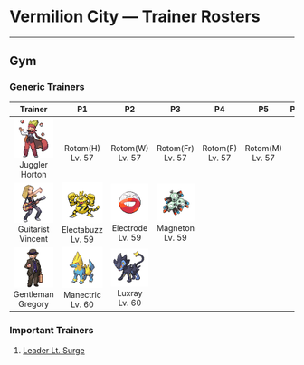 # Vermilion City — Trainer Rosters

---

## Gym


### Generic Trainers

| Trainer | P1 | P2 | P3 | P4 | P5 | P6 |
|:-------:|:--:|:--:|:--:|:--:|:--:|:--:|
| ![Juggler Horton](../../assets/trainers/juggler.png "Juggler Horton")<br>Juggler Horton | <br>Rotom(H)<br>Lv. 57 | <br>Rotom(W)<br>Lv. 57 | <br>Rotom(Fr)<br>Lv. 57 | <br>Rotom(F)<br>Lv. 57 | <br>Rotom(M)<br>Lv. 57 |
| ![Guitarist Vincent](../../assets/trainers/guitarist.png "Guitarist Vincent")<br>Guitarist Vincent | ![Electabuzz](../../assets/sprites/electabuzz/front.gif "Electabuzz")<br>Electabuzz<br>Lv. 59 | ![Electrode](../../assets/sprites/electrode/front.gif "Electrode")<br>Electrode<br>Lv. 59 | ![Magneton](../../assets/sprites/magneton/front.gif "Magneton")<br>Magneton<br>Lv. 59 |
| ![Gentleman Gregory](../../assets/trainers/gentleman.png "Gentleman Gregory")<br>Gentleman Gregory | ![Manectric](../../assets/sprites/manectric/front.gif "Manectric")<br>Manectric<br>Lv. 60 | ![Luxray](../../assets/sprites/luxray/front.gif "Luxray")<br>Luxray<br>Lv. 60 |


### Important Trainers

1. [Leader Lt. Surge](important_trainers.md#leader-lt-surge)
